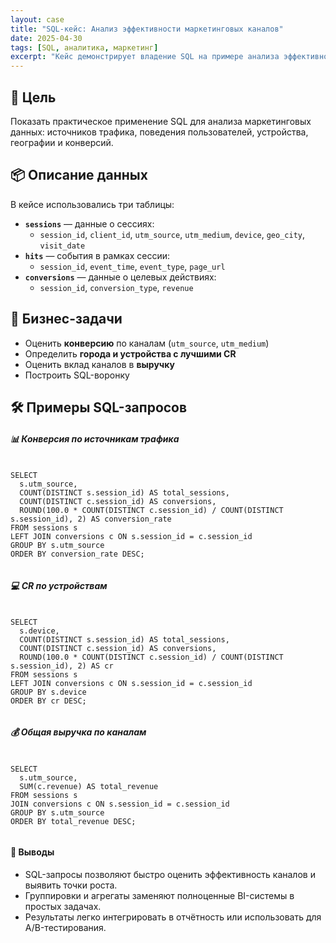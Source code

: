 ```yaml
---
layout: case
title: "SQL-кейс: Анализ эффективности маркетинговых каналов"
date: 2025-04-30
tags: [SQL, аналитика, маркетинг]
excerpt: "Кейс демонстрирует владение SQL на примере анализа эффективности источников трафика и поведения пользователей на сайте."
---
```


## 🎯 Цель

Показать практическое применение SQL для анализа маркетинговых данных: источников трафика, поведения пользователей, устройства, географии и конверсий.

## 📦 Описание данных

В кейсе использовались три таблицы:

- **`sessions`** — данные о сессиях:
  - `session_id`, `client_id`, `utm_source`, `utm_medium`, `device`, `geo_city`, `visit_date`
- **`hits`** — события в рамках сессии:
  - `session_id`, `event_time`, `event_type`, `page_url`
- **`conversions`** — данные о целевых действиях:
  - `session_id`, `conversion_type`, `revenue`

## 🧩 Бизнес-задачи

- Оценить **конверсию** по каналам (`utm_source`, `utm_medium`)
- Определить **города и устройства с лучшими CR**
- Оценить вклад каналов в **выручку**
- Построить SQL-воронку

## 🛠 Примеры SQL-запросов

<div class="container my-5">
  <div class="mb-5">
    <h5 class="text-primary">📊 Конверсия по источникам трафика</h5>
    <pre class="bg-light p-3 rounded"><code class="language-sql">
SELECT 
  s.utm_source,
  COUNT(DISTINCT s.session_id) AS total_sessions,
  COUNT(DISTINCT c.session_id) AS conversions,
  ROUND(100.0 * COUNT(DISTINCT c.session_id) / COUNT(DISTINCT s.session_id), 2) AS conversion_rate
FROM sessions s
LEFT JOIN conversions c ON s.session_id = c.session_id
GROUP BY s.utm_source
ORDER BY conversion_rate DESC;
    </code></pre>
  </div>

  <div class="mb-5">
    <h5 class="text-primary">💻 CR по устройствам</h5>
    <pre class="bg-light p-3 rounded"><code class="language-sql">
SELECT 
  s.device,
  COUNT(DISTINCT s.session_id) AS total_sessions,
  COUNT(DISTINCT c.session_id) AS conversions,
  ROUND(100.0 * COUNT(DISTINCT c.session_id) / COUNT(DISTINCT s.session_id), 2) AS cr
FROM sessions s
LEFT JOIN conversions c ON s.session_id = c.session_id
GROUP BY s.device
ORDER BY cr DESC;
    </code></pre>
  </div>

  <div class="mb-5">
    <h5 class="text-primary">💰 Общая выручка по каналам</h5>
    <pre class="bg-light p-3 rounded"><code class="language-sql">
SELECT 
  s.utm_source,
  SUM(c.revenue) AS total_revenue
FROM sessions s
JOIN conversions c ON s.session_id = c.session_id
GROUP BY s.utm_source
ORDER BY total_revenue DESC;
    </code></pre>
  </div>

  <div class="mt-5">
    <h4>📌 Выводы</h4>
    <ul>
      <li>SQL-запросы позволяют быстро оценить эффективность каналов и выявить точки роста.</li>
      <li>Группировки и агрегаты заменяют полноценные BI-системы в простых задачах.</li>
      <li>Результаты легко интегрировать в отчётность или использовать для A/B-тестирования.</li>
    </ul>
  </div>

</div>
